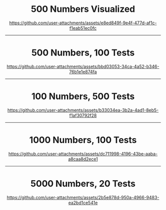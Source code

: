 <div align="center">

# 500 Numbers Visualized
https://github.com/user-attachments/assets/e8ed849f-9e4f-477d-af1c-f1eab51ec0fc

---

# 500 Numbers, 100 Tests
https://github.com/user-attachments/assets/bbd03053-34ca-4a52-b346-76b1e1e874fa

---

# 100 Numbers, 500 Tests
https://github.com/user-attachments/assets/b33034ea-3b2a-4ad1-8eb5-f1af30792f28

---

# 1000 Numbers, 100 Tests
https://github.com/user-attachments/assets/dc711998-4196-43be-aaba-a8caa8d2ece1

---

# 5000 Numbers, 20 Tests
https://github.com/user-attachments/assets/2b5e878d-950a-4966-9483-ea2bd1ce541e

</div>
